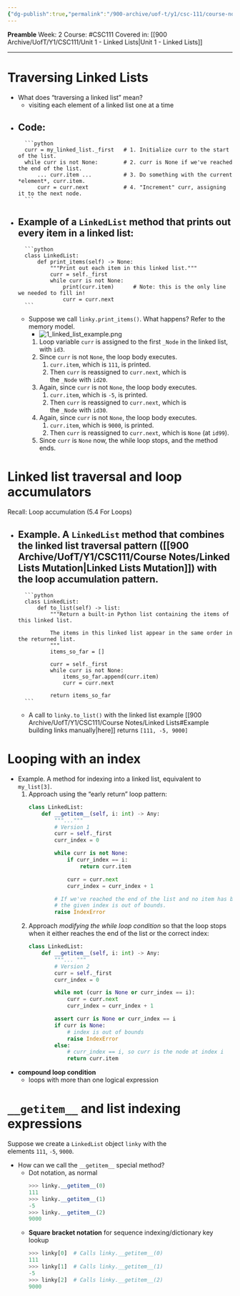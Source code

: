 ```yaml
---
{"dg-publish":true,"permalink":"/900-archive/uof-t/y1/csc-111/course-notes/linked-lists-traversals/","created":"2024-01-13T14:46:24.384-08:00","updated":"2024-08-04T15:52:03.464-07:00"}
---
```


**Preamble**
Week: 2
Course: #CSC111
Covered in: [[900 Archive/UofT/Y1/CSC111/Unit 1 - Linked Lists\|Unit 1 - Linked Lists]]

---

# Traversing Linked Lists

- What does “traversing a linked list” mean?
	- visiting each element of a linked list one at a time
- Code:
	- 
		```python
		curr = my_linked_list._first   # 1. Initialize curr to the start of the list.
		while curr is not None:        # 2. curr is None if we've reached the end of the list.
		    ... curr.item ...          # 3. Do something with the current *element*, curr.item.
		    curr = curr.next           # 4. "Increment" curr, assigning it to the next node.
		```
- Example of a `LinkedList` method that prints out every item in a linked list:
	- 
		```python
		class LinkedList:
		    def print_items(self) -> None:
		        """Print out each item in this linked list."""
		        curr = self._first
		        while curr is not None:
		            print(curr.item)      # Note: this is the only line we needed to fill in!
		            curr = curr.next
		```
	- Suppose we call `linky.print_items()`. What happens? Refer to the memory model.
		- ![1_linked_list_example.png](/img/user/900%20Archive/UofT/Y1/Files/CSC111/1_linked_list_example.png)
		1. Loop variable `curr` is assigned to the first `_Node` in the linked list, with `id3`.
		2. Since `curr` is not `None`, the loop body executes.
		    1. `curr.item`, which is `111`, is printed.
		    2. Then `curr` is reassigned to `curr.next`, which is the `_Node` with `id20`.
		3. Again, since `curr` is not `None`, the loop body executes.
		    1. `curr.item`, which is `-5`, is printed.
		    2. Then `curr` is reassigned to `curr.next`, which is the `_Node` with `id30`.
		4. Again, since `curr` is not `None`, the loop body executes.
		    1. `curr.item`, which is `9000`, is printed.
		    2. Then `curr` is reassigned to `curr.next`, which is `None` (at `id99`).
		5. Since `curr` is `None` now, the while loop stops, and the method ends.

# Linked list traversal and loop accumulators

Recall: Loop accumulation (5.4 For Loops)
- Example. A `LinkedList` method that combines the linked list traversal pattern ([[900 Archive/UofT/Y1/CSC111/Course Notes/Linked Lists Mutation\|Linked Lists Mutation]]) with the loop accumulation pattern.
	-  
		```python
		class LinkedList:
		    def to_list(self) -> list:
		        """Return a built-in Python list containing the items of this linked list.
		
		        The items in this linked list appear in the same order in the returned list.
		        """
		        items_so_far = []
		
		        curr = self._first
		        while curr is not None:
		            items_so_far.append(curr.item)
		            curr = curr.next
		
		        return items_so_far
		```
	- A call to `linky.to_list()` with the linked list example [[900 Archive/UofT/Y1/CSC111/Course Notes/Linked Lists#Example building links manually\|here]] returns `[111, -5, 9000]`

# Looping with an index

- Example. A method for indexing into a linked list, equivalent to `my_list[3]`.
	1. Approach using the “early return” loop pattern:
		```python
		class LinkedList:
		    def __getitem__(self, i: int) -> Any:
		        """..."""
		        # Version 1
		        curr = self._first
		        curr_index = 0
		
		        while curr is not None:
		            if curr_index == i:
		                return curr.item
		
		            curr = curr.next
		            curr_index = curr_index + 1
		
		        # If we've reached the end of the list and no item has been returned,
		        # the given index is out of bounds.
		        raise IndexError
		```
	2. Approach _modifying the while loop condition_ so that the loop stops when it either reaches the end of the list or the correct index:
		```python
		class LinkedList:
		    def __getitem__(self, i: int) -> Any:
		        """... """
		        # Version 2
		        curr = self._first
		        curr_index = 0
		
		        while not (curr is None or curr_index == i):
		            curr = curr.next
		            curr_index = curr_index + 1
		
		        assert curr is None or curr_index == i
		        if curr is None:
		            # index is out of bounds
		            raise IndexError
		        else:
		            # curr_index == i, so curr is the node at index i
		            return curr.item
		```
- **compound loop condition**
	- loops with more than one logical expression

# `__getitem__` and list indexing expressions

Suppose we create a `LinkedList` object `linky` with the elements `111`, `-5`, `9000`.
- How can we call the `__getitem__` special method?
	- Dot notation, as normal
		```python
		>>> linky.__getitem__(0)
		111
		>>> linky.__getitem__(1)
		-5
		>>> linky.__getitem__(2)
		9000
		```
	- **Square bracket notation** for sequence indexing/dictionary key lookup
		```python
		>>> linky[0]  # Calls linky.__getitem__(0)
		111
		>>> linky[1]  # Calls linky.__getitem__(1)
		-5
		>>> linky[2]  # Calls linky.__getitem__(2)
		9000
		```